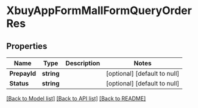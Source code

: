 # XbuyAppFormMallFormQueryOrderRes

## Properties
Name | Type | Description | Notes
------------ | ------------- | ------------- | -------------
**PrepayId** | **string** |  | [optional] [default to null]
**Status** | **string** |  | [optional] [default to null]

[[Back to Model list]](../README.md#documentation-for-models) [[Back to API list]](../README.md#documentation-for-api-endpoints) [[Back to README]](../README.md)

